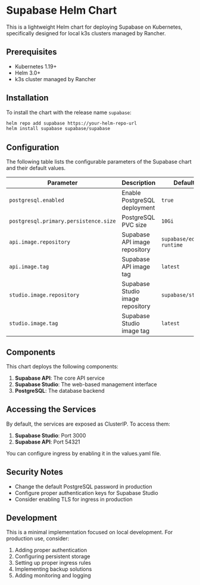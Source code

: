 # Supabase Helm Chart

This is a lightweight Helm chart for deploying Supabase on Kubernetes, specifically designed for local k3s clusters managed by Rancher.

## Prerequisites

- Kubernetes 1.19+
- Helm 3.0+
- k3s cluster managed by Rancher

## Installation

To install the chart with the release name `supabase`:

```bash
helm repo add supabase https://your-helm-repo-url
helm install supabase supabase/supabase
```

## Configuration

The following table lists the configurable parameters of the Supabase chart and their default values.

| Parameter | Description | Default |
|-----------|-------------|---------|
| `postgresql.enabled` | Enable PostgreSQL deployment | `true` |
| `postgresql.primary.persistence.size` | PostgreSQL PVC size | `10Gi` |
| `api.image.repository` | Supabase API image repository | `supabase/edge-runtime` |
| `api.image.tag` | Supabase API image tag | `latest` |
| `studio.image.repository` | Supabase Studio image repository | `supabase/studio` |
| `studio.image.tag` | Supabase Studio image tag | `latest` |

## Components

This chart deploys the following components:

1. **Supabase API**: The core API service
2. **Supabase Studio**: The web-based management interface
3. **PostgreSQL**: The database backend

## Accessing the Services

By default, the services are exposed as ClusterIP. To access them:

1. **Supabase Studio**: Port 3000
2. **Supabase API**: Port 54321

You can configure ingress by enabling it in the values.yaml file.

## Security Notes

- Change the default PostgreSQL password in production
- Configure proper authentication keys for Supabase Studio
- Consider enabling TLS for ingress in production

## Development

This is a minimal implementation focused on local development. For production use, consider:

1. Adding proper authentication
2. Configuring persistent storage
3. Setting up proper ingress rules
4. Implementing backup solutions
5. Adding monitoring and logging 
